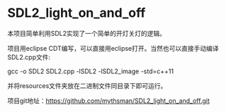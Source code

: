 # SDL2_light_on_and_off
本项目简单利用SDL2实现了一个简单的开灯关灯的逻辑。

项目用eclipse CDT编写，可以直接用eclipse打开。当然也可以直接手动编译SDL2.cpp文件:

gcc -o SDL2 SDL2.cpp -lSDL2 -lSDL2_image -std=c++11

并将resources文件夹放在二进制文件同目录下即可运行。

项目git地址：https://github.com/mythsman/SDL2_light_on_and_off.git